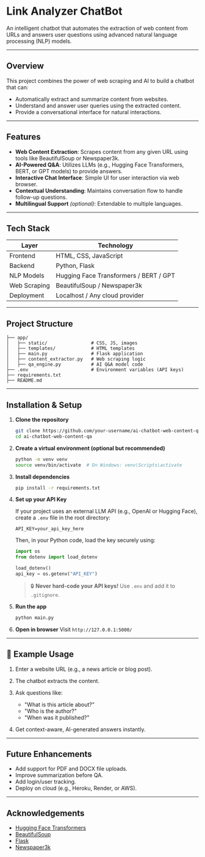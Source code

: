 # Link Analyzer ChatBot

An intelligent chatbot that automates the extraction of web content from URLs and answers user questions using advanced natural language processing (NLP) models.

---

## Overview

This project combines the power of web scraping and AI to build a chatbot that can:

* Automatically extract and summarize content from websites.
* Understand and answer user queries using the extracted content.
* Provide a conversational interface for natural interactions.

---

## Features

* **Web Content Extraction**: Scrapes content from any given URL using tools like BeautifulSoup or Newspaper3k.
* **AI-Powered Q\&A**: Utilizes LLMs (e.g., Hugging Face Transformers, BERT, or GPT models) to provide answers.
* **Interactive Chat Interface**: Simple UI for user interaction via web browser.
* **Contextual Understanding**: Maintains conversation flow to handle follow-up questions.
* **Multilingual Support** *(optional)*: Extendable to multiple languages.

---

## Tech Stack

| Layer        | Technology                             |
| ------------ | -------------------------------------- |
| Frontend     | HTML, CSS, JavaScript                  |
| Backend      | Python, Flask                          |
| NLP Models   | Hugging Face Transformers / BERT / GPT |
| Web Scraping | BeautifulSoup / Newspaper3k            |
| Deployment   | Localhost / Any cloud provider         |

---

## Project Structure

```
├── app/
│   ├── static/                # CSS, JS, images
│   ├── templates/             # HTML templates
│   ├── main.py                # Flask application
│   ├── content_extractor.py   # Web scraping logic
│   ├── qa_engine.py           # AI Q&A model code
├── .env                       # Environment variables (API keys)
├── requirements.txt
├── README.md
```

---

## Installation & Setup

1. **Clone the repository**

   ```bash
   git clone https://github.com/your-username/ai-chatbot-web-content-qa.git
   cd ai-chatbot-web-content-qa
   ```

2. **Create a virtual environment (optional but recommended)**

   ```bash
   python -m venv venv
   source venv/bin/activate  # On Windows: venv\Scripts\activate
   ```

3. **Install dependencies**

   ```bash
   pip install -r requirements.txt
   ```

4. **Set up your API Key**

   If your project uses an external LLM API (e.g., OpenAI or Hugging Face), create a `.env` file in the root directory:

   ```env
   API_KEY=your_api_key_here
   ```

   Then, in your Python code, load the key securely using:

   ```python
   import os
   from dotenv import load_dotenv

   load_dotenv()
   api_key = os.getenv("API_KEY")
   ```

   > 🔒 **Never hard-code your API keys!** Use `.env` and add it to `.gitignore`.

5. **Run the app**

   ```bash
   python main.py
   ```

6. **Open in browser**
   Visit `http://127.0.0.1:5000/`

---

## 🤔 Example Usage

1. Enter a website URL (e.g., a news article or blog post).
2. The chatbot extracts the content.
3. Ask questions like:

   * "What is this article about?"
   * "Who is the author?"
   * "When was it published?"
4. Get context-aware, AI-generated answers instantly.

---

## Future Enhancements

* Add support for PDF and DOCX file uploads.
* Improve summarization before QA.
* Add login/user tracking.
* Deploy on cloud (e.g., Heroku, Render, or AWS).

---

## Acknowledgements

* [Hugging Face Transformers](https://huggingface.co/)
* [BeautifulSoup](https://www.crummy.com/software/BeautifulSoup/)
* [Flask](https://flask.palletsprojects.com/)
* [Newspaper3k](https://github.com/codelucas/newspaper)

